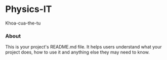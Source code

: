 Physics-IT
==========

Khoa-cua-the-tu

### About

This is your project's README.md file. It helps users understand what your
project does, how to use it and anything else they may need to know.
